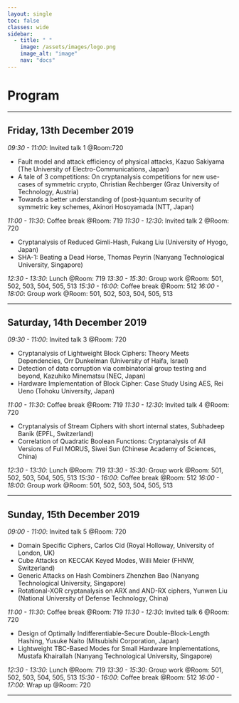 ```yaml
---
layout: single
toc: false
classes: wide
sidebar:  
  - title: " "   
    image: /assets/images/logo.png
    image_alt: "image"
    nav: "docs"
---
```



# Program 

<!--You can find [here](https://www.google.com) a pdf version of the program.-->

---
## Friday, 13th December 2019

*09:30 - 11:00*: Invited talk 1 @Room:720

 - Fault model and attack efficiency of physical attacks,
  Kazuo Sakiyama (The University of Electro-Communications, Japan)
 - A tale of 3 competitions: On cryptanalysis competitions for new use-cases of symmetric crypto,
  Christian Rechberger (Graz University of Technology, Austria)
 - Towards a better understanding of (post-)quantum security of symmetric key schemes,
  Akinori Hosoyamada (NTT, Japan)
 
*11:00 - 11:30*: Coffee break @Room: 719
*11:30 - 12:30*: Invited talk 2 @Room: 720

 - Cryptanalysis of Reduced Gimli-Hash,
  Fukang Liu (University of Hyogo, Japan)
 - SHA-1: Beating a Dead Horse,
  Thomas Peyrin (Nanyang Technological University, Singapore)
 
*12:30 - 13:30*: Lunch @Room: 719
*13:30 - 15:30*: Group work   @Room: 501, 502, 503, 504, 505, 513
*15:30 - 16:00*: Coffee break   @Room: 512
*16:00 - 18:00*: Group work   @Room: 501, 502, 503, 504, 505, 513

---
## Saturday, 14th December 2019   

*09:30 - 11:00*: Invited talk 3 @Room: 720

 - Cryptanalysis of Lightweight Block Ciphers: Theory Meets Dependencies,
  Orr Dunkelman (University of Haifa, Israel)
 - Detection of data corruption via combinatorial group testing and beyond,
  Kazuhiko Minematsu (NEC, Japan)
 - Hardware Implementation of Block Cipher: Case Study Using AES,
  Rei Ueno (Tohoku University, Japan)
  
*11:00 - 11:30*: Coffee break  @Room: 719 
*11:30 - 12:30*: Invited talk 4  @Room: 720

 - Cryptanalysis of Stream Ciphers with short internal states,
  Subhadeep Banik (EPFL, Switzerland)
 - Correlation of Quadratic Boolean Functions: Cryptanalysis of All Versions of Full MORUS,
  Siwei Sun (Chinese Academy of Sciences, China)
  
*12:30 - 13:30*: Lunch  @Room: 719
*13:30 - 15:30*: Group work  @Room: 501, 502, 503, 504, 505, 513 
*15:30 - 16:00*: Coffee break  @Room: 512
*16:00 - 18:00*: Group work  @Room: 501, 502, 503, 504, 505, 513

---
## Sunday, 15th December 2019

*09:00 - 11:00*: Invited talk 5  @Room: 720

 - Domain Specific Ciphers,
  Carlos Cid (Royal Holloway, University of London, UK)
 - Cube Attacks on KECCAK Keyed Modes,
  Willi Meier (FHNW, Switzerland)
 - Generic Attacks on Hash Combiners
  Zhenzhen Bao (Nanyang Technological University, Singapore)
 - Rotational-XOR cryptanalysis on ARX and AND-RX ciphers,
  Yunwen Liu (National University of Defense Technology, China)
  
*11:00 - 11:30*: Coffee break  @Room: 719
*11:30 - 12:30*: Invited talk 6  @Room: 720

 - Design of Optimally Indifferentiable-Secure Double-Block-Length Hashing,
  Yusuke Naito (Mitsubishi Corporation, Japan)
 - Lightweight TBC-Based Modes for Small Hardware Implementations,
  Mustafa Khairallah (Nanyang Technological University, Singapore)
  
*12:30 - 13:30*: Lunch  @Room: 719
*13:30 - 15:30*: Group work  @Room: 501, 502, 503, 504, 505, 513
*15:30 - 16:00*: Coffee break  @Room: 512
*16:00 - 17:00*: Wrap up   @Room: 720

---